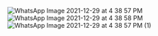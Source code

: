 
![WhatsApp Image 2021-12-29 at 4 38 57 PM](https://user-images.githubusercontent.com/92267869/147667509-5fd5cd90-6026-436a-9dab-9cdb3a6289da.jpeg)
![WhatsApp Image 2021-12-29 at 4 38 58 PM](https://user-images.githubusercontent.com/92267869/147667515-5f06dd77-710b-4cb9-ad60-09680bfab26f.jpeg)
![WhatsApp Image 2021-12-29 at 4 38 57 PM (1)](https://user-images.githubusercontent.com/92267869/147667518-b112ad9c-348b-494b-ad71-d8c7847de873.jpeg)
